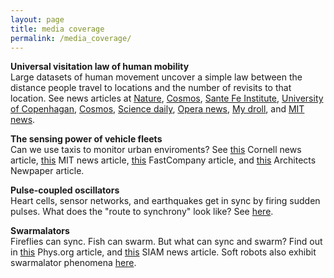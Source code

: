 ```yaml
---
layout: page
title: media coverage
permalink: /media_coverage/
---
```



**Universal visitation law of human mobility** <br/>
Large datasets of human movement uncover a simple law between the distance people travel to locations and the number of revisits to that location. See news articles at [Nature](https://www.nature.com/articles/d41586-021-01355-7), [Cosmos](https://cosmosmagazine.com/science/physics/new-universal-law-of-human-mobility/), [Sante Fe Institute](https://www.santafe.edu/news-center/news/mobility-data-reveals-universal-law-visitation-cities), [University of Copenhagan](https://pure.itu.dk/portal/en/publications/the-universal-visitation-law-of-human-mobility(8eb815b2-d91b-4dae-b132-3bfb2dcd58e6)/export.html), [Cosmos](https://cosmosmagazine.com/science/physics/new-universal-law-of-human-mobility/), [Science daily](https://www.sciencedaily.com/releases/2021/05/210526115600.htm), [Opera news](https://www.dailyadvent.com/news/634d46a27f2395fe8d541d6586e34331-The-universal-visitation-law-of-human-mobility), [My droll](https://mydroll.com/mobility-data-reveals-universal-law-of-visitation-in-cities/), and [MIT news](https://news.mit.edu/2021/travel-pattern-global-0526).

**The sensing power of vehicle fleets** <br/>
Can we use taxis to monitor urban enviroments? See
[this](http://news.cornell.edu/stories/2019/06/how-many-taxis-can-scan-city-fewer-youd-think)
Cornell news article, [this](http://news.mit.edu/2019/sensor-vehicles-map-city-0611) MIT news
article,
[this](https://www.fastcompany.com/90372824/the-hidden-way-cabs-could-bolster-healthy-living-in-cities)
FastCompany article, and
[this](https://archpaper.com/2019/07/sensor-mounted-taxis-mit-senseable-city-lab/) Architects Newpaper article.


**Pulse-coupled oscillators** <br/>
Heart cells, sensor networks, and earthquakes get in sync by firing sudden pulses. What does the "route to synchrony" look like? See [here](http://physics.aps.org/synopsis-for/10.1103/PhysRevLett.115.064101).


**Swarmalators** <br/>
Fireflies can sync. Fish can swarm. But what can sync and swarm? Find out in [this](https://phys.org/news/2017-11-mathematician-swarmalators-future-science.html) Phys.org article, and [this](https://sinews.siam.org/Details-Page/self-organization-in-space-and-time) SIAM news article. Soft robots also exhibit swarmalator phenomena [here](https://www.sciencedaily.com/releases/2021/03/210316112319.htm). 
